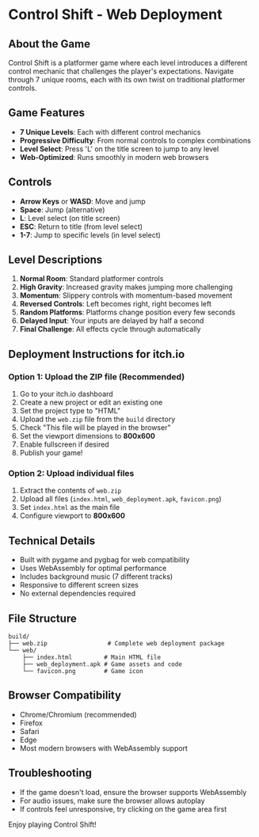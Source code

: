 # Control Shift - Web Deployment

## About the Game
Control Shift is a platformer game where each level introduces a different control mechanic that challenges the player's expectations. Navigate through 7 unique rooms, each with its own twist on traditional platformer controls.

## Game Features
- **7 Unique Levels**: Each with different control mechanics
- **Progressive Difficulty**: From normal controls to complex combinations
- **Level Select**: Press 'L' on the title screen to jump to any level
- **Web-Optimized**: Runs smoothly in modern web browsers

## Controls
- **Arrow Keys** or **WASD**: Move and jump
- **Space**: Jump (alternative)
- **L**: Level select (on title screen)
- **ESC**: Return to title (from level select)
- **1-7**: Jump to specific levels (in level select)

## Level Descriptions
1. **Normal Room**: Standard platformer controls
2. **High Gravity**: Increased gravity makes jumping more challenging
3. **Momentum**: Slippery controls with momentum-based movement
4. **Reversed Controls**: Left becomes right, right becomes left
5. **Random Platforms**: Platforms change position every few seconds
6. **Delayed Input**: Your inputs are delayed by half a second
7. **Final Challenge**: All effects cycle through automatically

## Deployment Instructions for itch.io

### Option 1: Upload the ZIP file (Recommended)
1. Go to your itch.io dashboard
2. Create a new project or edit an existing one
3. Set the project type to "HTML"
4. Upload the `web.zip` file from the `build` directory
5. Check "This file will be played in the browser"
6. Set the viewport dimensions to **800x600**
7. Enable fullscreen if desired
8. Publish your game!

### Option 2: Upload individual files
1. Extract the contents of `web.zip`
2. Upload all files (`index.html`, `web_deployment.apk`, `favicon.png`)
3. Set `index.html` as the main file
4. Configure viewport to **800x600**

## Technical Details
- Built with pygame and pygbag for web compatibility
- Uses WebAssembly for optimal performance
- Includes background music (7 different tracks)
- Responsive to different screen sizes
- No external dependencies required

## File Structure
```
build/
├── web.zip                 # Complete web deployment package
└── web/
    ├── index.html         # Main HTML file
    ├── web_deployment.apk # Game assets and code
    └── favicon.png        # Game icon
```

## Browser Compatibility
- Chrome/Chromium (recommended)
- Firefox
- Safari
- Edge
- Most modern browsers with WebAssembly support

## Troubleshooting
- If the game doesn't load, ensure the browser supports WebAssembly
- For audio issues, make sure the browser allows autoplay
- If controls feel unresponsive, try clicking on the game area first

Enjoy playing Control Shift! 